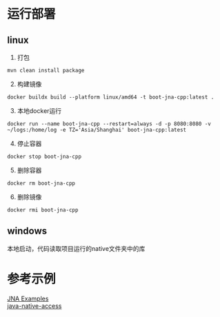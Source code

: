 # 运行部署
## linux
1. 打包
```shell
mvn clean install package
```

2. 构建镜像
```shell
docker buildx build --platform linux/amd64 -t boot-jna-cpp:latest .
```

3. 本地docker运行
```shell
docker run --name boot-jna-cpp --restart=always -d -p 8080:8080 -v ~/logs:/home/log -e TZ='Asia/Shanghai' boot-jna-cpp:latest
```

4. 停止容器
```shell
docker stop boot-jna-cpp
```

5. 删除容器
```shell
docker rm boot-jna-cpp
```

6. 删除镜像
```shell
docker rmi boot-jna-cpp
```

## windows
本地启动，代码读取项目运行的native文件夹中的库


# 参考示例
[JNA Examples](https://www.eshayne.com/jnaex/index.html)   
[java-native-access](https://github.com/java-native-access/jna)
